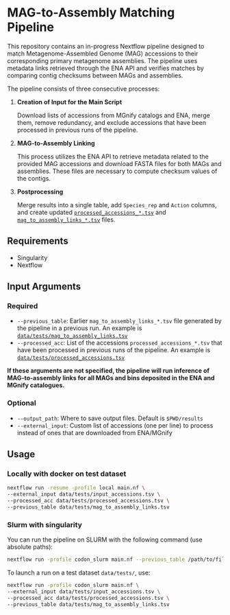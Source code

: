 # MAG-to-Assembly Matching Pipeline

This repository contains an in-progress Nextflow pipeline designed to match Metagenome-Assembled Genome (MAG) accessions to their corresponding primary metagenome assemblies. The pipeline uses metadata links retrieved through the ENA API and verifies matches by comparing contig checksums between MAGs and assemblies.

The pipeline consists of three consecutive processes:

1. **Creation of Input for the Main Script**

   Download lists of accessions from MGnify catalogs and ENA, merge them, remove redundancy, and exclude accessions that have been processed in previous runs of the pipeline.

2. **MAG-to-Assembly Linking**

   This process utilizes the ENA API to retrieve metadata related to the provided MAG accessions and download FASTA files for both MAGs and assemblies. These files are necessary to compute checksum values of the contigs.

3. **Postprocessing**

   Merge results into a single table, add `Species_rep` and `Action` columns, and create updated [`processed_accessions_*.tsv`](`data/tests/processed_accessions.tsv`) and [`mag_to_assembly_links_*.tsv`](data/tests/mag_to_assembly_links.tsv) files.

## Requirements

- Singularity
- Nextflow

## Input Arguments
 ### Required 
- `--previous_table`: Earlier `mag_to_assembly_links_*.tsv` file generated by the pipeline in a previous run. An example is [`data/tests/mag_to_assembly_links.tsv`](data/tests/mag_to_assembly_links.tsv)
- `--processed_acc`: List of the accessions `processed_accessions_*.tsv` that have been processed in previous runs of the pipeline. An example is [`data/tests/processed_accessions.tsv`](`data/tests/processed_accessions.tsv`)

__If these arguments are not specified, the pipeline will run inference of MAG-to-assembly links for all MAGs and bins deposited in the ENA and MGnify catalogues.__

### Optional 
- `--output_path`: Where to save output files. Default is `$PWD/results`
- `--external_input`: Custom list of accessions (one per line) to process instead of ones that are downloaded from ENA/MGnify

## Usage

### Locally with docker on test dataset

```bash
nextflow run -resume -profile local main.nf \
--external_input data/tests/input_accessions.tsv \
--processed_acc data/tests/processed_accessions.tsv \
--previous_table data/tests/mag_to_assembly_links.tsv
```

### Slurm with singularity

You can run the pipeline on SLURM with the following command (use absolute paths):

```bash
nextflow run -profile codon_slurm main.nf --previous_table /path/to/file.tsv --processed_acc /path/to/file.tsv
```

To launch a run on a test dataset `data/tests/`, use:

```bash
nextflow run -profile codon_slurm main.nf \
--external_input data/tests/input_accessions.tsv \
--processed_acc data/tests/processed_accessions.tsv \
--previous_table data/tests/mag_to_assembly_links.tsv
```

